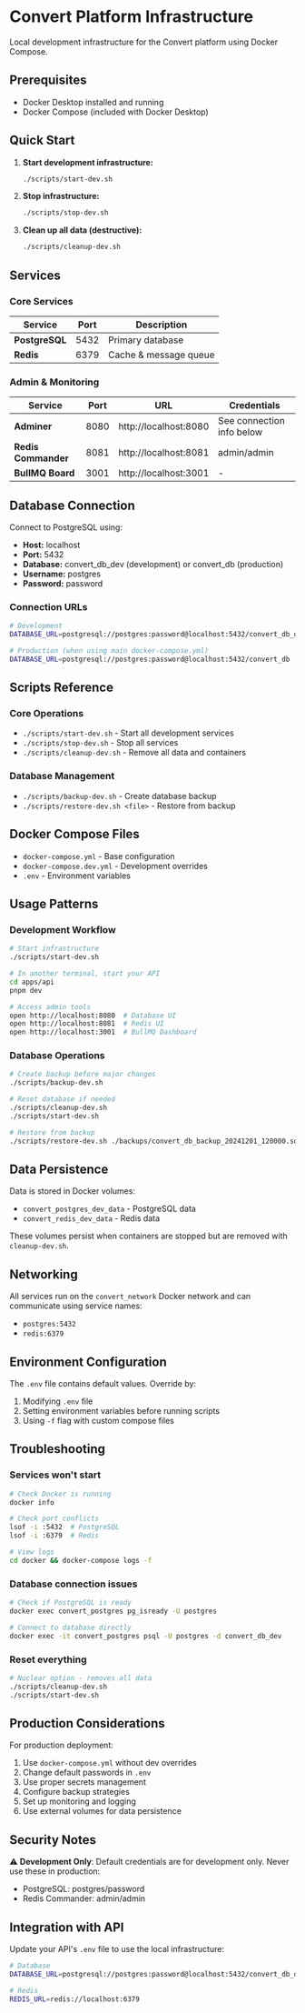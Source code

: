 # Convert Platform Infrastructure

Local development infrastructure for the Convert platform using Docker Compose.

## Prerequisites

- Docker Desktop installed and running
- Docker Compose (included with Docker Desktop)

## Quick Start

1. **Start development infrastructure:**

   ```bash
   ./scripts/start-dev.sh
   ```

2. **Stop infrastructure:**

   ```bash
   ./scripts/stop-dev.sh
   ```

3. **Clean up all data (destructive):**
   ```bash
   ./scripts/cleanup-dev.sh
   ```

## Services

### Core Services

| Service        | Port | Description           |
| -------------- | ---- | --------------------- |
| **PostgreSQL** | 5432 | Primary database      |
| **Redis**      | 6379 | Cache & message queue |

### Admin & Monitoring

| Service             | Port | URL                   | Credentials               |
| ------------------- | ---- | --------------------- | ------------------------- |
| **Adminer**         | 8080 | http://localhost:8080 | See connection info below |
| **Redis Commander** | 8081 | http://localhost:8081 | admin/admin               |
| **BullMQ Board**    | 3001 | http://localhost:3001 | -                         |

## Database Connection

Connect to PostgreSQL using:

- **Host:** localhost
- **Port:** 5432
- **Database:** convert_db_dev (development) or convert_db (production)
- **Username:** postgres
- **Password:** password

### Connection URLs

```bash
# Development
DATABASE_URL=postgresql://postgres:password@localhost:5432/convert_db_dev

# Production (when using main docker-compose.yml)
DATABASE_URL=postgresql://postgres:password@localhost:5432/convert_db
```

## Scripts Reference

### Core Operations

- `./scripts/start-dev.sh` - Start all development services
- `./scripts/stop-dev.sh` - Stop all services
- `./scripts/cleanup-dev.sh` - Remove all data and containers

### Database Management

- `./scripts/backup-dev.sh` - Create database backup
- `./scripts/restore-dev.sh <file>` - Restore from backup

## Docker Compose Files

- `docker-compose.yml` - Base configuration
- `docker-compose.dev.yml` - Development overrides
- `.env` - Environment variables

## Usage Patterns

### Development Workflow

```bash
# Start infrastructure
./scripts/start-dev.sh

# In another terminal, start your API
cd apps/api
pnpm dev

# Access admin tools
open http://localhost:8080  # Database UI
open http://localhost:8081  # Redis UI
open http://localhost:3001  # BullMQ Dashboard
```

### Database Operations

```bash
# Create backup before major changes
./scripts/backup-dev.sh

# Reset database if needed
./scripts/cleanup-dev.sh
./scripts/start-dev.sh

# Restore from backup
./scripts/restore-dev.sh ./backups/convert_db_backup_20241201_120000.sql.gz
```

## Data Persistence

Data is stored in Docker volumes:

- `convert_postgres_dev_data` - PostgreSQL data
- `convert_redis_dev_data` - Redis data

These volumes persist when containers are stopped but are removed with `cleanup-dev.sh`.

## Networking

All services run on the `convert_network` Docker network and can communicate using service names:

- `postgres:5432`
- `redis:6379`

## Environment Configuration

The `.env` file contains default values. Override by:

1. Modifying `.env` file
2. Setting environment variables before running scripts
3. Using `-f` flag with custom compose files

## Troubleshooting

### Services won't start

```bash
# Check Docker is running
docker info

# Check port conflicts
lsof -i :5432  # PostgreSQL
lsof -i :6379  # Redis

# View logs
cd docker && docker-compose logs -f
```

### Database connection issues

```bash
# Check if PostgreSQL is ready
docker exec convert_postgres pg_isready -U postgres

# Connect to database directly
docker exec -it convert_postgres psql -U postgres -d convert_db_dev
```

### Reset everything

```bash
# Nuclear option - removes all data
./scripts/cleanup-dev.sh
./scripts/start-dev.sh
```

## Production Considerations

For production deployment:

1. Use `docker-compose.yml` without dev overrides
2. Change default passwords in `.env`
3. Use proper secrets management
4. Configure backup strategies
5. Set up monitoring and logging
6. Use external volumes for data persistence

## Security Notes

⚠️ **Development Only**: Default credentials are for development only. Never use these in production:

- PostgreSQL: postgres/password
- Redis Commander: admin/admin

## Integration with API

Update your API's `.env` file to use the local infrastructure:

```bash
# Database
DATABASE_URL=postgresql://postgres:password@localhost:5432/convert_db_dev

# Redis
REDIS_URL=redis://localhost:6379
```

